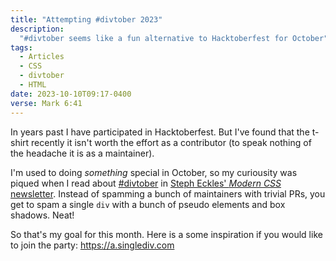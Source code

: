 ```yaml
---
title: "Attempting #divtober 2023"
description:
  "#divtober seems like a fun alternative to Hacktoberfest for October"
tags:
  - Articles
  - CSS
  - divtober
  - HTML
date: 2023-10-10T09:17-0400
verse: Mark 6:41
---
```


In years past I have participated in Hacktoberfest. But I've found that the
t-shirt recently it isn't worth the effort as a contributor (to speak nothing of
the headache it is as a maintainer).

I'm used to doing _something_ special in October, so my curiousity was piqued
when I read about [#divtober](https://a.singlediv.com/divtober2023/) in
[Steph Eckles' _Modern CSS_ newsletter](https://moderncss.dev/). Instead of
spamming a bunch of maintainers with trivial PRs, you get to spam a single `div`
with a bunch of pseudo elements and box shadows. Neat!

So that's my goal for this month. Here is a some inspiration if you would like
to join the party: https://a.singlediv.com
